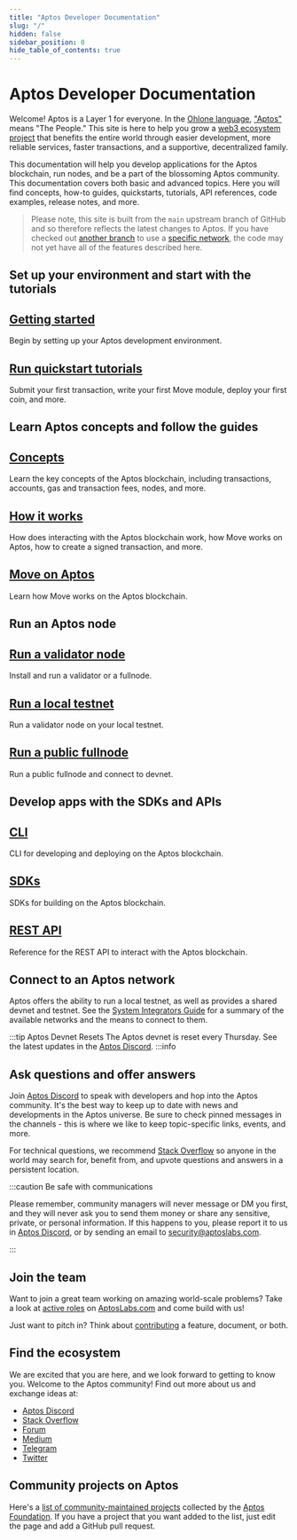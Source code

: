 ```yaml
---
title: "Aptos Developer Documentation"
slug: "/"
hidden: false
sidebar_position: 0
hide_table_of_contents: true
---
```


# Aptos Developer Documentation

Welcome! Aptos is a Layer 1 for everyone. In the [Ohlone language](https://en.wikipedia.org/wiki/Ohlone_languages), ["Aptos"](https://en.wikipedia.org/wiki/Aptos,_California) means "The People." This site is here to help you grow a [web3 ecosystem project](https://github.com/aptos-foundation/ecosystem-projects) that benefits the entire world through easier development, more reliable services, faster transactions, and a supportive, decentralized family. 

This documentation will help you develop applications for the Aptos blockchain, run nodes, and be a part of the blossoming Aptos community. This documentation covers both basic and advanced topics. Here you will find concepts, how-to guides, quickstarts, tutorials, API references, code examples, release notes, and more.

> Please note, this site is built from the `main` upstream branch of GitHub and so therefore reflects the latest changes to Aptos. If you have checked out [another branch](https://github.com/aptos-labs/aptos-core/branches) to use a [specific network](guides/system-integrators-guide.md#choose-a-network), the code may not yet have all of the features described here.

## Set up your environment and start with the tutorials

<div class="docs-card-container">
<div class="row row-cols-1 row-cols-md-3a g-4">
  
  <div class="col">
    <div class="card card-body h-100 d-flex flex-column" >
    <a href="guides/getting-started" class="card-title card-link stretched-link"> <h2>Getting started</h2></a>
    <p class="card-text">Begin by setting up your Aptos development environment.</p>
</div>
  </div>
  <div class="col">
    <div class="card card-body h-100 d-flex flex-column">
    <a href="tutorials/aptos-quickstarts/" class="card-title card-link stretched-link"> <h2>Run quickstart tutorials</h2></a>
    <p class="card-text">Submit your first transaction, write your first Move module, deploy your first coin, and more.</p>
</div>
</div>
</div>
</div>

## Learn Aptos concepts and follow the guides

<div class="docs-card-container">
<div class="row row-cols-1 row-cols-md-2a g-4">
  <div class="col">
    <div class="card card-body h-100 d-flex flex-column">
    <a href="concepts/aptos-concepts" class="card-title card-link stretched-link"> <h2>Concepts</h2></a>
    <p class="card-text">Learn the key concepts of the Aptos blockchain, including transactions, accounts, gas and transaction fees, nodes, and more. </p>
</div>
</div>
  <div class="col">
    <div class="card card-body h-100 d-flex flex-column" >
    <a href="guides/aptos-guides" class="card-title card-link stretched-link"> <h2>How it works</h2></a>
    <p class="card-text">How does interacting with the Aptos blockchain work, how Move works on Aptos, how to create a signed transaction, and more.</p>
</div>
  </div>
  <div class="col">
    <div class="card card-body h-100 d-flex flex-column">
    <a href="guides/move-guides/move-on-aptos" class="card-title card-link stretched-link"> <h2>Move on Aptos</h2></a>
    <p class="card-text">Learn how Move works on the Aptos blockchain.</p>
</div>
</div>
</div>
</div>

## Run an Aptos node

<div class="docs-card-container">
<div class="row row-cols-1 row-cols-md-2a g-4">
  <div class="col">
    <div class="card card-body h-100 d-flex flex-column" >
    <a href="/nodes/validator-node/validators" class="card-title card-link stretched-link"> <h2>Run a validator node</h2></a>
    <p class="card-text">Install and run a validator or a fullnode.</p>
</div>
</div>
  <div class="col">
    <div class="card card-body h-100 d-flex flex-column"  >
    <a href="/nodes/local-testnet/local-testnet-index" class="card-title card-link stretched-link"> <h2>Run a local testnet</h2></a>
    <p class="card-text">Run a validator node on your local testnet.</p>
</div>
  </div>
  <div class="col">
    <div class="card card-body h-100 d-flex flex-column"  >
    <a href="nodes/full-node/public-fullnode" class="card-title card-link stretched-link"> <h2>Run a public fullnode</h2></a>
    <p class="card-text">Run a public fullnode and connect to devnet.</p>
</div>
  </div>
  
</div>
</div>

## Develop apps with the SDKs and APIs

<div class="docs-card-container">
<div class="row row-cols-1 row-cols-md-2a g-4">
<div class="col">
    <div class="card h-100" >
    <div class="card-body d-flex flex-column" >
    <a href="/cli-tools/aptos-cli-tool/use-aptos-cli" class="card-title card-link stretched-link"> <h2>CLI</h2></a>
    <p class="card-text">CLI for developing and deploying on the Aptos blockchain.</p>
</div>
</div>
</div>
  <div class="col">
    <div class="card h-100" >
    <div class="card-body d-flex flex-column" >
    <a href="/sdks/index" class="card-title card-link stretched-link"> <h2>SDKs</h2></a>
    <p class="card-text">SDKs for building on the Aptos blockchain.</p>
</div>
</div>
</div>
  <div class="col">
  <div class="card h-100" >
    <div class="card-body d-flex flex-column"  >
    <a href="https://fullnode.devnet.aptoslabs.com/v1/spec#/" class="card-title card-link stretched-link"> <h2>REST API</h2></a>
    <p class="card-text">Reference for the REST API to interact with the Aptos blockchain.</p>
</div>
</div>
</div>
</div>
</div>

## Connect to an Aptos network

Aptos offers the ability to run a local testnet, as well as provides a shared devnet and testnet. See the [System Integrators Guide](guides/system-integrators-guide.md#networks) for a summary of the available networks and the means to connect to them.

:::tip Aptos Devnet Resets
The Aptos devnet is reset every Thursday. See the latest updates in the [Aptos Discord](https://discord.gg/aptoslabs).
:::info

## Ask questions and offer answers

Join [Aptos Discord](https://discord.gg/aptoslabs) to speak with developers and hop into the Aptos community. It's the best way to keep up to date with news and developments in the Aptos universe. Be sure to check pinned messages in the channels - this is where we like to keep topic-specific links, events, and more.

For technical questions, we recommend [Stack Overflow](https://stackoverflow.com/questions/tagged/aptos) so anyone in the world may search for, benefit from, and upvote questions and answers in a persistent location.

:::caution Be safe with communications

Please remember, community managers will never message or DM you first, and they will never ask you to send them money or share any sensitive, private, or personal information. If this happens to you, please report it to us in [Aptos Discord](https://discord.gg/aptoslabs), or by sending an email to [security@aptoslabs.com](mailto:security@aptoslabs.com).

:::

## Join the team

Want to join a great team working on amazing world-scale problems? Take a look at [active roles](https://aptoslabs.com/careers) on [AptosLabs.com](https://www.aptoslabs.com/) and come build with us!

Just want to pitch in? Think about [contributing](./contribute/index.md) a feature, document, or both.

## Find the ecosystem

We are excited that you are here, and we look forward to getting to know you. Welcome to the Aptos community! Find out more about us and exchange ideas at:

* [Aptos Discord](https://discord.gg/aptoslabs)
* [Stack Overflow](https://stackoverflow.com/questions/tagged/aptos)
* [Forum](https://forum.aptoslabs.com/)
* [Medium](https://medium.com/aptoslabs)
* [Telegram](https://t.me/aptos_official)
* [Twitter](https://twitter.com/Aptos_Network)

## Community projects on Aptos

Here's a [list of community-maintained projects](https://github.com/aptos-foundation/ecosystem-projects) collected by the [Aptos Foundation](https://aptosfoundation.org/).  If you have a project that you want added to the list, just edit the page and add a GitHub pull request.
